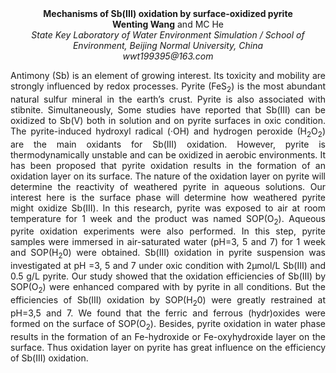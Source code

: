 <center><strong>Mechanisms of Sb(III) oxidation by surface-oxidized pyrite</strong>

<center><strong>Wenting Wang</strong> and MC He

<center><i>State Key Laboratory of Water Environment Simulation / School of
Environment, Beijing Normal University, China</i>

<center><i>wwt199395@163.com</i>

<p style=text-align:justify>Antimony (Sb) is an element of growing interest. Its toxicity and
mobility are strongly influenced by redox processes. Pyrite (FeS<sub>2</sub>) is
the most abundant natural sulfur mineral in the earth’s crust. Pyrite is
also associated with stibnite. Simultaneously, Some studies have
reported that Sb(III) can be oxidized to Sb(V) both in solution and on
pyrite surfaces in oxic condition. The pyrite-induced hydroxyl radical
(·OH) and hydrogen peroxide (H<sub>2</sub>O<sub>2</sub>) are the main oxidants for Sb(III)
oxidation. However, pyrite is thermodynamically unstable and can be
oxidized in aerobic environments. It has been proposed that pyrite
oxidation results in the formation of an oxidation layer on its surface.
The nature of the oxidation layer on pyrite will determine the
reactivity of weathered pyrite in aqueous solutions. Our interest here
is the surface phase will determine how weathered pyrite might oxidize
Sb(III). In this research, pyrite was exposed to air at room temperature
for 1 week and the product was named SOP(O<sub>2</sub>). Aqueous pyrite oxidation
experiments were also performed. In this step, pyrite samples were
immersed in air-saturated water (pH=3, 5 and 7) for 1 week and
SOP(H<sub>2</sub>0) were obtained. Sb(III) oxidation in pyrite suspension was
investigated at pH =3, 5 and 7 under oxic condition with 2μmol/L Sb(III)
and 0.5 g/L pyrite. Our study showed that the oxidation efficiencies of
Sb(III) by SOP(O<sub>2</sub>) were enhanced compared with
by pyrite in all conditions. But the efficiencies of Sb(III) oxidation
by SOP(H<sub>2</sub>0) were greatly restrained at pH=3,5 and 7. We found that the
ferric and ferrous (hydr)oxides were formed on the surface of SOP(O<sub>2</sub>).
Besides, pyrite oxidation in water phase results in the formation of an
Fe-hydroxide or Fe-oxyhydroxide layer on the surface. Thus oxidation
layer on pyrite has great influence on the efficiency of Sb(III)
oxidation.
